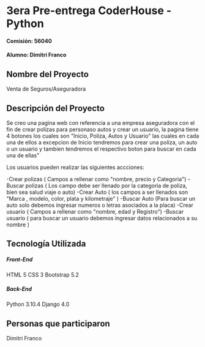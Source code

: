 # 3era Pre-entrega CoderHouse - Python
#### Comisión: 56040
#### Alumno: Dimitri Franco

## Nombre del Proyecto
Venta de Seguros/Aseguradora

## Descripción del Proyecto
 
Se creo una pagina web con referencia a una empresa aseguradora con el fin de crear polizas para personaso autos y crear un usuario, la pagina tiene 4 botones los cuales son "Inicio, Poliza, Autos y Usuario" las cuales en cada una de ellos a excepcion de Inicio tendremos para crear una poliza, un auto o un usuario y tambien tendremos el respectivo boton para buscar en cada una de ellas"

Los usuarios pueden realizar las siguientes accciones:

-Crear polizas ( Campos a rellenar como "nombre, precio y Categoria")
-Buscar polizas ( Los campo debe ser llenado por la categoria de poliza, bien sea salud viaje o auto)
-Crear Auto ( los campos a ser llenados son "Marca , modelo, color, plata y kilometraje" )
-Buscar Auto (Para buscar un auto solo debemos ingresar numeros o letras asociados a la placa)
-Crear usuario ( Campos a rellenar como "nombre, edad y Registro")
-Buscar usuario ( para buscar un usuario debemos ingresar datos relacionados a su nombre )

## Tecnología Utilizada

##### Front-End
HTML 5
CSS 3
Bootstrap 5.2

##### Back-End
Python 3.10.4
Django 4.0

## Personas que participaron

Dimitri Franco